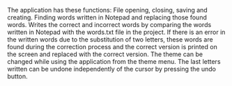 The application has these functions:
File opening, closing, saving and creating.
Finding words written in Notepad and replacing those found words.
Writes the correct and incorrect words by comparing the words written in Notepad with the words.txt file in the project.
If there is an error in the written words due to the substitution of two letters, these words are found during the correction process and the correct version is printed on the screen and replaced with the correct version.
The theme can be changed while using the application from the theme menu.
The last letters written can be undone independently of the cursor by pressing the undo button.
